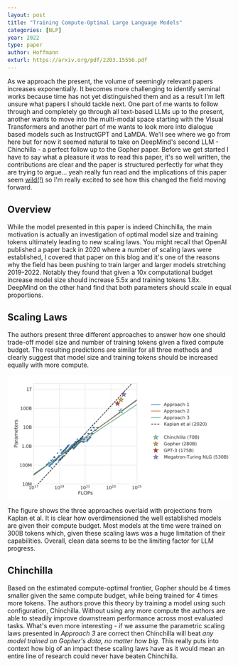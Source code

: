 ```yaml
---
layout: post
title: "Training Compute-Optimal Large Language Models"
categories: [NLP]
year: 2022
type: paper
author: Hoffmann
exturl: https://arxiv.org/pdf/2203.15556.pdf
---
```

As we approach the present, the volume of seemingly relevant papers increases exponentially. It becomes more challenging to identify seminal works because time has not yet distinguished them and as a result I'm left unsure what papers I should tackle next. One part of me wants to follow through and completely go through all text-based LLMs up to the present, another wants to move into the multi-modal space starting with the Visual Transformers and another part of me wants to look more into dialogue based models such as InstructGPT and LaMDA. We'll see where we go from here but for now it seemed natural to take on DeepMind's second LLM - Chinchilla - a perfect follow up to the Gopher paper. Before we get started I have to say what a pleasure it was to read this paper, it's so well written, the contributions are clear and the paper is structured perfectly for what they are trying to argue... yeah really fun read and the implications of this paper seem [wild(!)](https://www.lesswrong.com/posts/6Fpvch8RR29qLEWNH/chinchilla-s-wild-implications) so I'm really excited to see how this changed the field moving forward. 

## Overview
While the model presented in this paper is indeed Chinchilla, the main motivation is actually an investigation of optimal model size and training tokens ultimately leading to new scaling laws. You might recall that OpenAI published a paper back in 2020 where a number of scaling laws were established, I covered that paper on this blog and it's one of the reasons why the field has been pushing to train larger and larger models stretching 2019-2022. Notably they found that given a 10x computational budget increase model size should increase 5.5x and training tokens 1.8x. DeepMind on the other hand find that both parameters should scale in equal proportions. 

## Scaling Laws
The authors present three different approaches to answer how one should trade-off model size and number of training tokens given a fixed compute budget. The resulting predictions are similar for all three methods and clearly suggest that model size and training tokens should be increased equally with more compute.

![](/images/scalinglaws.png)

The figure shows the three approaches overlaid with projections from Kaplan et al. It is clear how overdimensioned the well established models are given their compute budget. Most models at the time were trained on 300B tokens which, given these scaling laws was a huge limitation of their capabilities. Overall, clean data seems to be the limiting factor for LLM progress. 

## Chinchilla
Based on the estimated compute-optimal frontier, Gopher should be 4 times smaller given the same compute budget, while being trained for 4 times more tokens. The authors prove this theory by training a model using such configuration, Chinchilla. Without using any more compute the authors are able to steadily improve downstream performance across most evaluated tasks. What's even more interesting - if we assume the parametric scaling laws presented in *Approach 3* are correct then Chinchilla will beat *any model trained on Gopher's data, no matter how big*. This really puts into context how big of an impact these scaling laws have as it would mean an entire line of research could never have beaten Chinchilla. 

